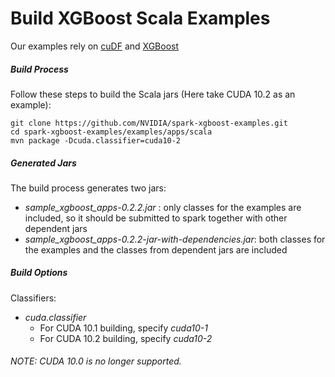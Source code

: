 # Build XGBoost Scala Examples

Our examples rely on [cuDF](https://github.com/rapidsai/cudf) and [XGBoost](https://github.com/nvidia/spark-xgboost)

##### Build Process

Follow these steps to build the Scala jars (Here take CUDA 10.2 as an example):

```
git clone https://github.com/NVIDIA/spark-xgboost-examples.git
cd spark-xgboost-examples/examples/apps/scala
mvn package -Dcuda.classifier=cuda10-2
```

##### Generated Jars

The build process generates two jars:

+ *sample_xgboost_apps-0.2.2.jar* : only classes for the examples are included, so it should be submitted to spark together with other dependent jars
+ *sample_xgboost_apps-0.2.2-jar-with-dependencies.jar*: both classes for the examples and the classes from dependent jars are included

##### Build Options

Classifiers:

+ *cuda.classifier*
    + For CUDA 10.1 building, specify *cuda10-1*
    + For CUDA 10.2 building, specify *cuda10-2*
###### NOTE: CUDA 10.0 is no longer supported.
